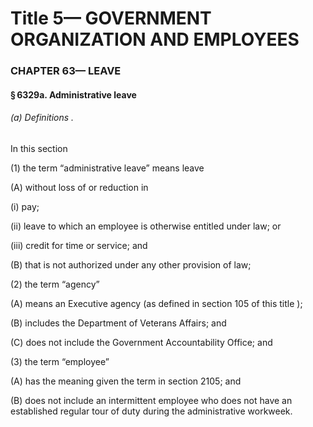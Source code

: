 
# Title 5— GOVERNMENT ORGANIZATION AND EMPLOYEES
### CHAPTER 63— LEAVE
#### § 6329a. Administrative leave
###### (a) Definitions .

In this section

(1) the term “administrative leave” means leave

(A) without loss of or reduction in

(i) pay;

(ii) leave to which an employee is otherwise entitled under law; or

(iii) credit for time or service; and

(B) that is not authorized under any other provision of law;

(2) the term “agency”

(A) means an Executive agency (as defined in section 105 of this title );

(B) includes the Department of Veterans Affairs; and

(C) does not include the Government Accountability Office; and

(3) the term “employee”

(A) has the meaning given the term in section 2105; and

(B) does not include an intermittent employee who does not have an established regular tour of duty during the administrative workweek.
